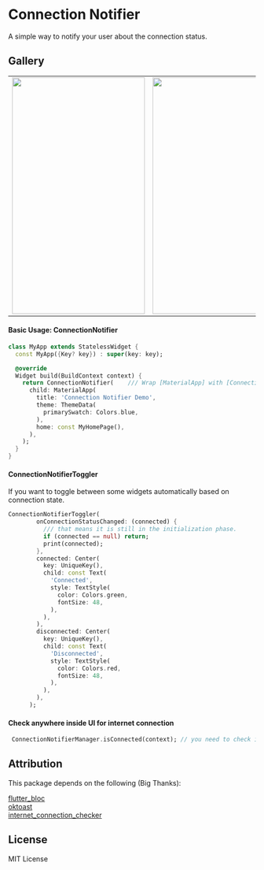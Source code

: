 # Connection Notifier

A simple way to notify your user about the connection status.

## Gallery


<table>
  <tr>
    <td><img src="https://user-images.githubusercontent.com/52869694/152056061-193a6a69-dbdd-48e0-bc10-892723b59478.gif" width=270 height=480></td>
    <td><img src="https://user-images.githubusercontent.com/52869694/152057700-71f9cccf-3fe0-435d-92c2-e20cddf6a7a3.gif" width=240 height=480></td>
  </tr>
 </table>
      


#### Basic Usage: ConnectionNotifier

```dart
class MyApp extends StatelessWidget {
  const MyApp({Key? key}) : super(key: key);

  @override
  Widget build(BuildContext context) {
    return ConnectionNotifier(    /// Wrap [MaterialApp] with [ConnectionNotifier], and that is it!
      child: MaterialApp(
        title: 'Connection Notifier Demo',
        theme: ThemeData(
          primarySwatch: Colors.blue,
        ),
        home: const MyHomePage(),
      ),
    );
  }
}
```
#### ConnectionNotifierToggler

If you want to toggle between some widgets automatically based on connection state.

```dart
ConnectionNotifierToggler(
        onConnectionStatusChanged: (connected) {
          /// that means it is still in the initialization phase.
          if (connected == null) return;
          print(connected);
        },
        connected: Center(
          key: UniqueKey(),
          child: const Text(
            'Connected',
            style: TextStyle(
              color: Colors.green,
              fontSize: 48,
            ),
          ),
        ),
        disconnected: Center(
          key: UniqueKey(),
          child: const Text(
            'Disconnected',
            style: TextStyle(
              color: Colors.red,
              fontSize: 48,
            ),
          ),
        ),
      );

```
#### Check anywhere inside UI for internet connection 

```dart
 ConnectionNotifierManager.isConnected(context); // you need to check if it is null (it will be null in initialization phase only).
```


## Attribution

This package depends on the following (Big Thanks):

[flutter_bloc](https://github.com/felangel/bloc/tree/master/packages/flutter_bloc) <br />
[oktoast](https://github.com/OpenFlutter/flutter_oktoast) <br />
[internet_connection_checker ](https://github.com/RounakTadvi/internet_connection_checker) <br />


## License

MIT License
